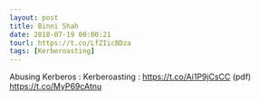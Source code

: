 ```yaml
---
layout: post
title: Binni Shah
date: 2018-07-19 00:00:21
tourl: https://t.co/LfZIicBDza
tags: [Kerberoasting]
---
```

Abusing Kerberos : Kerberoasting : https://t.co/Ai1P9jCsCC (pdf) https://t.co/MyP69cAtnu